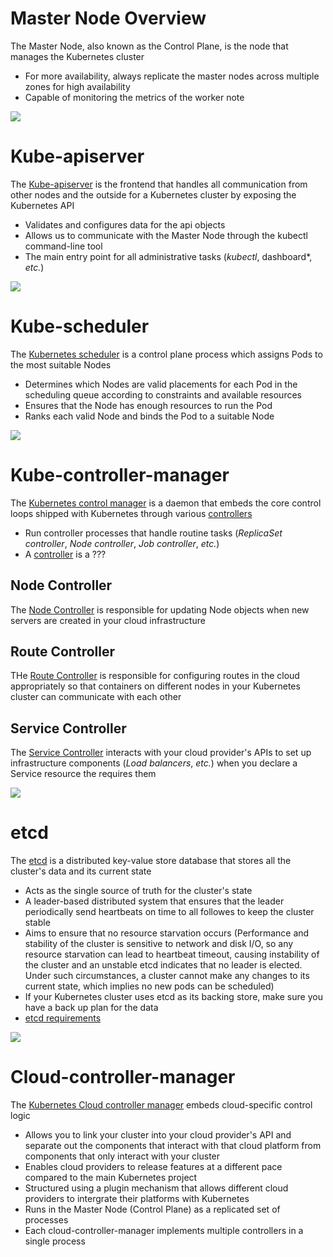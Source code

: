# Master Node Overview

The Master Node, also known as the Control Plane, is the node that manages the Kubernetes cluster

* For more availability, always replicate the master nodes across multiple zones for high availability
* Capable of monitoring the metrics of the worker note

![](https://github.com/JonmarCorpuz/SecondBrain/blob/main/Assets/Whitespace.png)

# Kube-apiserver

The [Kube-apiserver](https://kubernetes.io/docs/reference/command-line-tools-reference/kube-apiserver/) is the frontend that handles all communication from other nodes and the outside for a Kubernetes cluster by exposing the Kubernetes API

* Validates and configures data for the api objects
* Allows us to communicate with the Master Node through the kubectl command-line tool
* The main entry point for all administrative tasks (*kubectl*, dashboard*, *etc.*)

![](https://github.com/JonmarCorpuz/SecondBrain/blob/main/Assets/Whitespace.png)

# Kube-scheduler

The [Kubernetes scheduler](https://kubernetes.io/docs/reference/command-line-tools-reference/kube-scheduler/) is a control plane process which assigns Pods to the most suitable Nodes

* Determines which Nodes are valid placements for each Pod in the scheduling queue according to constraints and available resources
* Ensures that the Node has enough resources to run the Pod
* Ranks each valid Node and binds the Pod to a suitable Node

![](https://github.com/JonmarCorpuz/SecondBrain/blob/main/Assets/Whitespace.png)

# Kube-controller-manager

The [Kubernetes control manager](https://kubernetes.io/docs/reference/command-line-tools-reference/kube-controller-manager/) is a daemon that embeds the core control loops shipped with Kubernetes through various [controllers](https://kubernetes.io/docs/concepts/architecture/cloud-controller/#functions-of-the-ccm)

* Run controller processes that handle routine tasks (*ReplicaSet controller*, *Node controller*, *Job controller*, *etc.*)
* A [controller](link.com) is a ??? 

## Node Controller

The [Node Controller](https://kubernetes.io/docs/concepts/architecture/cloud-controller/#node-controller) is responsible for updating Node objects when new servers are created in your cloud infrastructure

## Route Controller

THe [Route Controller](https://kubernetes.io/docs/concepts/architecture/cloud-controller/#route-controller) is responsible for configuring routes in the cloud appropriately so that containers on different nodes in your Kubernetes cluster can communicate with each other

## Service Controller

The [Service Controller](https://kubernetes.io/docs/concepts/architecture/cloud-controller/#service-controller) interacts with your cloud provider's APIs to set up infrastructure components (*Load balancers*, *etc.*) when you declare a Service resource the requires them

![](https://github.com/JonmarCorpuz/SecondBrain/blob/main/Assets/Whitespace.png)

# etcd

The [etcd](https://etcd.io/docs/) is a distributed key-value store database that stores all the cluster's data and its current state

* Acts as the single source of truth for the cluster's state
* A leader-based distributed system that ensures that the leader periodically send heartbeats on time to all followes to keep the cluster stable
* Aims to ensure that no resource starvation occurs (Performance and stability of the cluster is sensitive to network and disk I/O, so any resource starvation can lead to heartbeat timeout, causing instability of the cluster and an unstable etcd indicates that no leader is elected. Under such circumstances, a cluster cannot make any changes to its current state, which implies no new pods can be scheduled)
* If your Kubernetes cluster uses etcd as its backing store, make sure you have a back up plan for the data
* [etcd requirements](https://kubernetes.io/docs/tasks/administer-cluster/configure-upgrade-etcd/#resource-requirements-for-etcd)

![](https://github.com/JonmarCorpuz/SecondBrain/blob/main/Assets/Whitespace.png)

# Cloud-controller-manager

The [Kubernetes Cloud controller manager](https://kubernetes.io/docs/concepts/architecture/cloud-controller/) embeds cloud-specific control logic

* Allows you to link your cluster into your cloud provider's API and separate out the components that interact with that cloud platform from components that only interact with your cluster
* Enables cloud providers to release features at a different pace compared to the main Kubernetes project
* Structured using a plugin mechanism that allows different cloud providers to intergrate their platforms with Kubernetes
* Runs in the Master Node (Control Plane) as a replicated set of processes
* Each cloud-controller-manager implements multiple controllers in a single process

